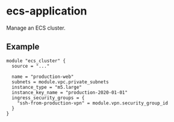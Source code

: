 # ecs-application

Manage an ECS cluster.


## Example

```hcl
module "ecs_cluster" {
  source = "..."

  name = "production-web"
  subnets = module.vpc.private_subnets
  instance_type = "m5.large"
  instance_key_name = "production-2020-01-01"
  ingress_security_groups = {
    "ssh-from-production-vpn" = module.vpn.security_group_id
  }
}
```
